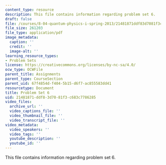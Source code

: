 ```yaml
---
content_type: resource
description: This file contains information regarding problem set 6.
draft: false
file: /courses/8-04-quantum-physics-i-spring-2013/21481871ddf83d7081f3c683c7786285_MIT8_04S13_ps6.pdf
file_size: 261203
file_type: application/pdf
image_metadata:
  caption: ''
  credit: ''
  image-alt: ''
learning_resource_types:
- Problem Sets
license: https://creativecommons.org/licenses/by-nc-sa/4.0/
ocw_type: OCWFile
parent_title: Assignments
parent_type: CourseSection
parent_uid: 67f4854d-f404-5b15-d6f7-ac855583dd41
resourcetype: Document
title: Problem Set 6
uid: 21481871-ddf8-3d70-81f3-c683c7786285
video_files:
  archive_url: ''
  video_captions_file: ''
  video_thumbnail_file: ''
  video_transcript_file: ''
video_metadata:
  video_speakers: ''
  video_tags: ''
  youtube_description: ''
  youtube_id: ''
---
```

This file contains information regarding problem set 6.